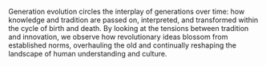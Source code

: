 

Generation evolution circles the interplay of generations over time: how knowledge and tradition are passed on, interpreted, and transformed within the cycle of birth and death. By looking at the tensions between tradition and innovation, we observe how revolutionary ideas blossom from established norms, overhauling the old and continually reshaping the landscape of human understanding and culture.
